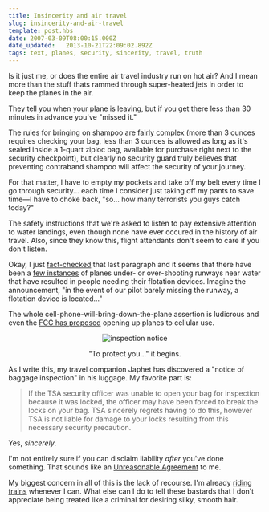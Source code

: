 ```yaml
---
title: Insincerity and air travel
slug: insincerity-and-air-travel
template: post.hbs
date: 2007-03-09T08:00:15.000Z
date_updated:   2013-10-21T22:09:02.892Z
tags: text, planes, security, sincerity, travel, truth
---
```


Is it just me, or does the entire air travel industry run on hot air? And I mean more than the stuff thats rammed through super-heated jets in order to keep the planes in the air.<!--more-->

They tell you when your plane is leaving, but if you get there less than 30 minutes in advance you've "missed it."

The rules for bringing on shampoo are <a href="http://www.tsa.gov/press/happenings/9-25_updated_passenger_guidance.shtm" title="TSA.gov">fairly complex</a> (more than 3 ounces requires checking your bag, less than 3 ounces is allowed as long as it's sealed inside a 1-quart ziploc bag, available for purchase right next to the security checkpoint), but clearly no security guard truly believes that preventing contraband shampoo will affect the security of your journey.

For that matter, I have to empty my pockets and take off my belt every time I go through security... each time I consider just taking off my pants to save time&mdash;I have to choke back, "so... how many terrorists you guys catch today?"

The safety instructions that we're asked to listen to pay extensive attention to water landings, even though none have ever occured in the history of air travel. Also, since they know this, flight attendants don't seem to care if you don't listen.

Okay, I just <a href="http://en.wikipedia.org/wiki/Ditching" title="Ditching on Wikipedia">fact-checked</a> that last paragraph and it seems that there have been a <a href="http://www.bootsnall.com/guides/05-06/surviving-a-water-landing-with-a-seat-cushion.html" title="'Surviving a water landing' on BootsNAll">few instances</a> of planes under- or over-shooting runways near water that have resulted in people needing their flotation devices. Imagine the announcement, "in the event of our pilot barely missing the runway, a flotation device is located..."

The whole cell-phone-will-bring-down-the-plane assertion is ludicrous and even the <a href="http://news.com.com/Feds+move+on+wireless+Web%2C+cell+phones+in+flight/2100-1039_3-5491802.html?tag=nefd.top" title="'Feds move on wireless web' on News.com">FCC has proposed</a> opening up planes to cellular use.

<div class="pullquote" style="text-align:center;">
<p><img class="content" src="http://assets.stanifesto.com/images/2007/03/inspectionnotice.jpg" alt="inspection notice" /></p>
<p class="small">"To protect you..." it begins.</p>
</div>

As I write this, my travel companion Japhet has discovered a "notice of baggage inspection" in his luggage. My favorite part is:
<blockquote>If the TSA security officer was unable to open your bag for inspection because it was locked, the officer may have been forced to break the locks on your bag. TSA sincerely regrets having to do this, however TSA is not liable for damage to your locks resulting from this necessary security precaution.</blockquote>

Yes, <em>sincerely</em>.

I'm not entirely sure if you can disclaim liability <em>after</em> you've done something. That sounds like an <a href="http://smallprint.netzoo.net/reag/" title="ReasonableAgreement.org">Unreasonable Agreement</a> to me.

My biggest concern in all of this is the lack of recourse. I'm already <a href="http://www.sunshocked.com/stanifesto/archives/why-im-spending-104-hours-on-the-train-this-december/" title="'Why I'm spending 104 hours on the train this December' on Stanifesto">riding trains</a> whenever I can. What else can I do to tell these bastards that I don't appreciate being treated like a criminal for desiring silky, smooth hair.
